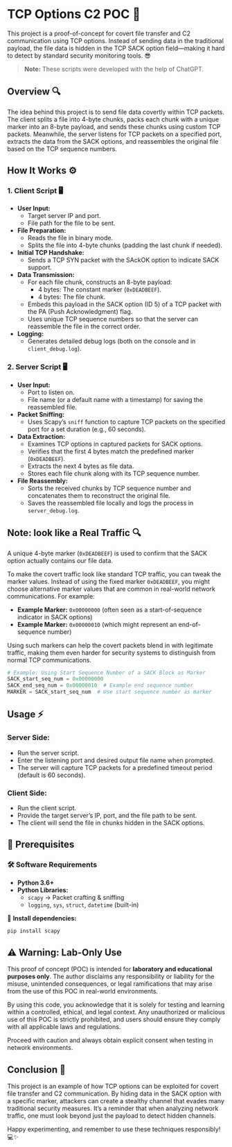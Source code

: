 # TCP Options C2 POC 🚀

This project is a proof-of-concept for covert file transfer and C2 communication using TCP options. Instead of sending data in the traditional payload, the file data is hidden in the TCP SACK option field—making it hard to detect by standard security monitoring tools. 😎


> **Note:** These scripts were developed with the help of ChatGPT.

## Overview 🔍

The idea behind this project is to send file data covertly within TCP packets. The client splits a file into 4-byte chunks, packs each chunk with a unique marker into an 8-byte payload, and sends these chunks using custom TCP packets. Meanwhile, the server listens for TCP packets on a specified port, extracts the data from the SACK options, and reassembles the original file based on the TCP sequence numbers.


## How It Works ⚙️

### 1. Client Script 🖥️
- **User Input:**  
  - Target server IP and port.  
  - File path for the file to be sent.
- **File Preparation:**  
  - Reads the file in binary mode.  
  - Splits the file into 4-byte chunks (padding the last chunk if needed).
- **Initial TCP Handshake:**  
  - Sends a TCP SYN packet with the SAckOK option to indicate SACK support.
- **Data Transmission:**  
  - For each file chunk, constructs an 8-byte payload:
    - 4 bytes: The constant marker (`0xDEADBEEF`).
    - 4 bytes: The file chunk.
  - Embeds this payload in the SACK option (ID 5) of a TCP packet with the PA (Push Acknowledgment) flag.
  - Uses unique TCP sequence numbers so that the server can reassemble the file in the correct order.
- **Logging:**  
  - Generates detailed debug logs (both on the console and in `client_debug.log`).

### 2. Server Script 🖥️
- **User Input:**  
  - Port to listen on.  
  - File name (or a default name with a timestamp) for saving the reassembled file.
- **Packet Sniffing:**  
  - Uses Scapy’s `sniff` function to capture TCP packets on the specified port for a set duration (e.g., 60 seconds).
- **Data Extraction:**  
  - Examines TCP options in captured packets for SACK options.
  - Verifies that the first 4 bytes match the predefined marker (`0xDEADBEEF`).
  - Extracts the next 4 bytes as file data.
  - Stores each file chunk along with its TCP sequence number.
- **File Reassembly:**  
  - Sorts the received chunks by TCP sequence number and concatenates them to reconstruct the original file.
  - Saves the reassembled file locally and logs the process in `server_debug.log`.


## Note: look like a Real Traffic 🔍
A unique 4-byte marker (`0xDEADBEEF`) is used to confirm that the SACK option actually contains our file data.

To make the covert traffic look like standard TCP traffic, you can tweak the marker values. Instead of using the fixed marker `0xDEADBEEF`, you might choose alternative marker values that are common in real-world network communications. For example:
- **Example Marker:** `0x00000000` (often seen as a start-of-sequence indicator in SACK options)
- **Example Marker:** `0x00000010` (which might represent an end-of-sequence number)

Using such markers can help the covert packets blend in with legitimate traffic, making them even harder for security systems to distinguish from normal TCP communications.

```python
# Example: Using Start Sequence Number of a SACK Block as Marker
SACK_start_seq_num = 0x00000000
SACK_end_seq_num = 0x00000010  # Example end sequence number
MARKER = SACK_start_seq_num  # Use start sequence number as marker
```

## Usage ⚡

### Server Side:
- Run the server script.
- Enter the listening port and desired output file name when prompted.
- The server will capture TCP packets for a predefined timeout period (default is 60 seconds).

### Client Side:
- Run the client script.
- Provide the target server’s IP, port, and the file path to be sent.
- The client will send the file in chunks hidden in the SACK options.

## 📌 Prerequisites  

### 🛠️ Software Requirements  
- **Python 3.6+**  
- **Python Libraries:**  
  - `scapy` → Packet crafting & sniffing  
  - `logging`, `sys`, `struct`, `datetime` (built-in)  

📌 **Install dependencies:**  
```bash
pip install scapy
```

## ⚠️ Warning: Lab-Only Use

This proof of concept (POC) is intended for **laboratory and educational purposes only**. The author disclaims any responsibility or liability for the misuse, unintended consequences, or legal ramifications that may arise from the use of this POC in real-world environments. 

By using this code, you acknowledge that it is solely for testing and learning within a controlled, ethical, and legal context. Any unauthorized or malicious use of this POC is strictly prohibited, and users should ensure they comply with all applicable laws and regulations.

Proceed with caution and always obtain explicit consent when testing in network environments.

## Conclusion 🎉

This project is an example of how TCP options can be exploited for covert file transfer and C2 communication. By hiding data in the SACK option with a specific marker, attackers can create a stealthy channel that evades many traditional security measures. It’s a reminder that when analyzing network traffic, one must look beyond just the payload to detect hidden channels.

Happy experimenting, and remember to use these techniques responsibly! 💻✨
